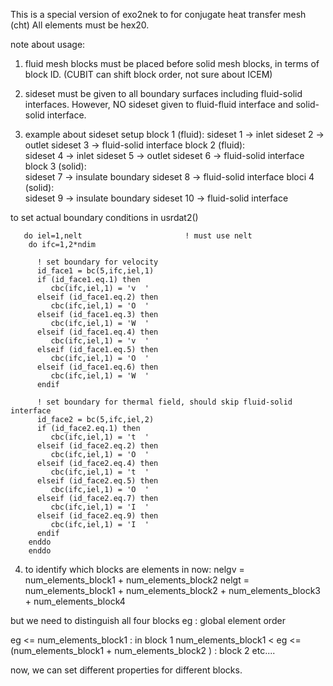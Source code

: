 This is a special version of exo2nek to for conjugate heat transfer mesh (cht)
All elements must be hex20.

note about usage:
1. fluid mesh blocks must be placed before solid mesh blocks, in terms of block ID.
(CUBIT can shift block order, not sure about ICEM)

2. sideset must be given to all boundary surfaces including fluid-solid interfaces.
However, NO sideset given to fluid-fluid interface and solid-solid interface.

3. example about sideset setup
block 1 (fluid): 
sideset 1 -> inlet
sideset 2 -> outlet
sideset 3 -> fluid-solid interface
block 2 (fluid):  
sideset 4 -> inlet
sideset 5 -> outlet
sideset 6 -> fluid-solid interface
block 3 (solid):  
sideset 7 -> insulate boundary
sideset 8 -> fluid-solid interface
bloci 4 (solid):  
sideset 9 -> insulate boundary
sideset 10 -> fluid-solid interface

to set actual boundary conditions
in usrdat2()

       do iel=1,nelt                       ! must use nelt
        do ifc=1,2*ndim 
          
          ! set boundary for velocity
          id_face1 = bc(5,ifc,iel,1)       
          if (id_face1.eq.1) then 
             cbc(ifc,iel,1) = 'v  '
          elseif (id_face1.eq.2) then
             cbc(ifc,iel,1) = 'O  '
          elseif (id_face1.eq.3) then
             cbc(ifc,iel,1) = 'W  '
	      elseif (id_face1.eq.4) then
             cbc(ifc,iel,1) = 'v  '
          elseif (id_face1.eq.5) then
             cbc(ifc,iel,1) = 'O  '
          elseif (id_face1.eq.6) then
             cbc(ifc,iel,1) = 'W  '
          endif
          
          ! set boundary for thermal field, should skip fluid-solid interface
          id_face2 = bc(5,ifc,iel,2)
          if (id_face2.eq.1) then 
             cbc(ifc,iel,1) = 't  '
          elseif (id_face2.eq.2) then
             cbc(ifc,iel,1) = 'O  '
	      elseif (id_face2.eq.4) then
             cbc(ifc,iel,1) = 't  '
          elseif (id_face2.eq.5) then
             cbc(ifc,iel,1) = 'O  '
          elseif (id_face2.eq.7) then
             cbc(ifc,iel,1) = 'I  '
          elseif (id_face2.eq.9) then
             cbc(ifc,iel,1) = 'I  '
          endif
        enddo
        enddo

		
4. to identify which blocks are elements in
now:
nelgv = num_elements_block1 + num_elements_block2
nelgt =  num_elements_block1 + num_elements_block2 +  num_elements_block3 + num_elements_block4

but we need to distinguish all four blocks
eg : global element order

eg <= num_elements_block1 : in block 1
num_elements_block1 < eg <= (num_elements_block1 + num_elements_block2 ) : block 2
etc....

now, we can set different properties for different blocks.


